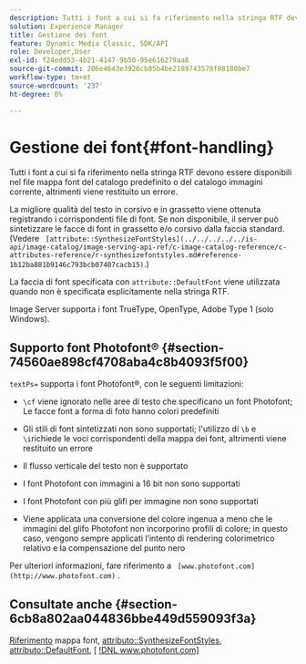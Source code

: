 ```yaml
---
description: Tutti i font a cui si fa riferimento nella stringa RTF devono essere disponibili nel file mappa font del catalogo predefinito o del catalogo immagini corrente, altrimenti viene restituito un errore.
solution: Experience Manager
title: Gestione dei font
feature: Dynamic Media Classic, SDK/API
role: Developer,User
exl-id: f24edd53-4b21-4147-9b50-95e616279aa8
source-git-commit: 206e4643e3926cb85b4be2189743578f88180be7
workflow-type: tm+mt
source-wordcount: '237'
ht-degree: 0%

---
```


# Gestione dei font{#font-handling}

Tutti i font a cui si fa riferimento nella stringa RTF devono essere disponibili nel file mappa font del catalogo predefinito o del catalogo immagini corrente, altrimenti viene restituito un errore.

La migliore qualità del testo in corsivo e in grassetto viene ottenuta registrando i corrispondenti file di font. Se non disponibile, il server può sintetizzare le facce di font in grassetto e/o corsivo dalla faccia standard. (Vedere ` [attribute::SynthesizeFontStyles](../../../../../is-api/image-catalog/image-serving-api-ref/c-image-catalog-reference/c-attributes-reference/r-synthesizefontstyles.md#reference-1b12ba881b9146c793bcb07407cacb15)`.)

La faccia di font specificata con `attribute::DefaultFont` viene utilizzata quando non è specificata esplicitamente nella stringa RTF.

Image Server supporta i font TrueType, OpenType, Adobe Type 1 (solo Windows).

## Supporto font Photofont® {#section-74560ae898cf4708aba4c8b4093f5f00}

`textPs=` supporta i font Photofont®, con le seguenti limitazioni:

* `\cf` viene ignorato nelle aree di testo che specificano un font Photofont; Le facce font a forma di foto hanno colori predefiniti
* Gli stili di font sintetizzati non sono supportati; l&#39;utilizzo di `\b` e `\i`richiede le voci corrispondenti della mappa dei font, altrimenti viene restituito un errore

* Il flusso verticale del testo non è supportato
* I font Photofont con immagini a 16 bit non sono supportati
* I font Photofont con più glifi per immagine non sono supportati
* Viene applicata una conversione del colore ingenua a meno che le immagini del glifo Photofont non incorporino profili di colore; in questo caso, vengono sempre applicati l’intento di rendering colorimetrico relativo e la compensazione del punto nero

Per ulteriori informazioni, fare riferimento a ` [www.photofont.com](http://www.photofont.com)` .

## Consultate anche {#section-6cb8a802aa044836bbe449d559093f3a}

[Riferimento](../../../../../is-api/image-catalog/image-serving-api-ref/c-image-catalog-reference/c-font-map-reference/c-font-map-reference.md#concept-f81f319d03c646c5a8ef87b3277dd37d) mappa font,  [attributo::SynthesizeFontStyles](../../../../../is-api/image-catalog/image-serving-api-ref/c-image-catalog-reference/c-attributes-reference/r-synthesizefontstyles.md#reference-1b12ba881b9146c793bcb07407cacb15),  [attributo::DefaultFont](../../../../../is-api/image-catalog/image-serving-api-ref/c-image-catalog-reference/c-attributes-reference/r-defaultfont.md#reference-48b763ac254545e89a25c76ff7581107),  [ [!DNL www.photofont.com] ](http://www.photofont.com)
